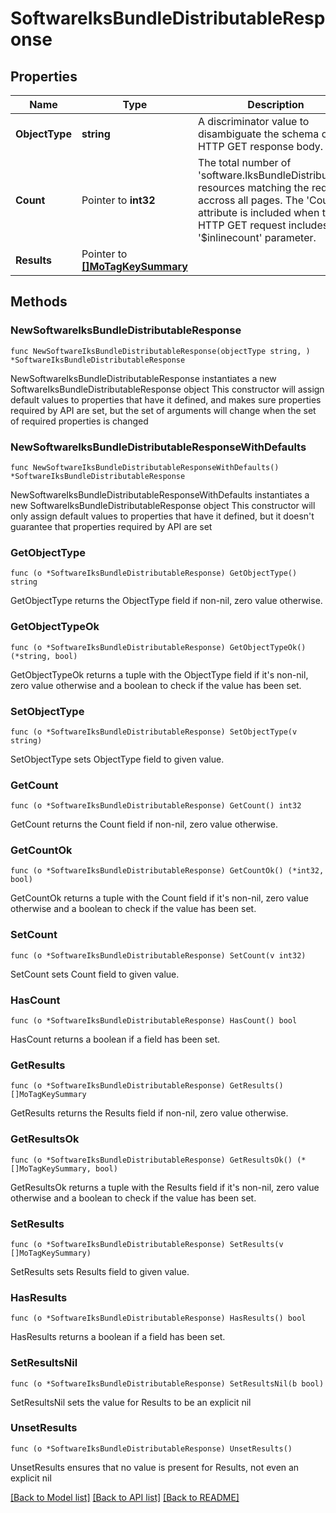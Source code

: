 # SoftwareIksBundleDistributableResponse

## Properties

Name | Type | Description | Notes
------------ | ------------- | ------------- | -------------
**ObjectType** | **string** | A discriminator value to disambiguate the schema of a HTTP GET response body. | 
**Count** | Pointer to **int32** | The total number of &#39;software.IksBundleDistributable&#39; resources matching the request, accross all pages. The &#39;Count&#39; attribute is included when the HTTP GET request includes the &#39;$inlinecount&#39; parameter. | [optional] 
**Results** | Pointer to [**[]MoTagKeySummary**](MoTagKeySummary.md) |  | [optional] 

## Methods

### NewSoftwareIksBundleDistributableResponse

`func NewSoftwareIksBundleDistributableResponse(objectType string, ) *SoftwareIksBundleDistributableResponse`

NewSoftwareIksBundleDistributableResponse instantiates a new SoftwareIksBundleDistributableResponse object
This constructor will assign default values to properties that have it defined,
and makes sure properties required by API are set, but the set of arguments
will change when the set of required properties is changed

### NewSoftwareIksBundleDistributableResponseWithDefaults

`func NewSoftwareIksBundleDistributableResponseWithDefaults() *SoftwareIksBundleDistributableResponse`

NewSoftwareIksBundleDistributableResponseWithDefaults instantiates a new SoftwareIksBundleDistributableResponse object
This constructor will only assign default values to properties that have it defined,
but it doesn't guarantee that properties required by API are set

### GetObjectType

`func (o *SoftwareIksBundleDistributableResponse) GetObjectType() string`

GetObjectType returns the ObjectType field if non-nil, zero value otherwise.

### GetObjectTypeOk

`func (o *SoftwareIksBundleDistributableResponse) GetObjectTypeOk() (*string, bool)`

GetObjectTypeOk returns a tuple with the ObjectType field if it's non-nil, zero value otherwise
and a boolean to check if the value has been set.

### SetObjectType

`func (o *SoftwareIksBundleDistributableResponse) SetObjectType(v string)`

SetObjectType sets ObjectType field to given value.


### GetCount

`func (o *SoftwareIksBundleDistributableResponse) GetCount() int32`

GetCount returns the Count field if non-nil, zero value otherwise.

### GetCountOk

`func (o *SoftwareIksBundleDistributableResponse) GetCountOk() (*int32, bool)`

GetCountOk returns a tuple with the Count field if it's non-nil, zero value otherwise
and a boolean to check if the value has been set.

### SetCount

`func (o *SoftwareIksBundleDistributableResponse) SetCount(v int32)`

SetCount sets Count field to given value.

### HasCount

`func (o *SoftwareIksBundleDistributableResponse) HasCount() bool`

HasCount returns a boolean if a field has been set.

### GetResults

`func (o *SoftwareIksBundleDistributableResponse) GetResults() []MoTagKeySummary`

GetResults returns the Results field if non-nil, zero value otherwise.

### GetResultsOk

`func (o *SoftwareIksBundleDistributableResponse) GetResultsOk() (*[]MoTagKeySummary, bool)`

GetResultsOk returns a tuple with the Results field if it's non-nil, zero value otherwise
and a boolean to check if the value has been set.

### SetResults

`func (o *SoftwareIksBundleDistributableResponse) SetResults(v []MoTagKeySummary)`

SetResults sets Results field to given value.

### HasResults

`func (o *SoftwareIksBundleDistributableResponse) HasResults() bool`

HasResults returns a boolean if a field has been set.

### SetResultsNil

`func (o *SoftwareIksBundleDistributableResponse) SetResultsNil(b bool)`

 SetResultsNil sets the value for Results to be an explicit nil

### UnsetResults
`func (o *SoftwareIksBundleDistributableResponse) UnsetResults()`

UnsetResults ensures that no value is present for Results, not even an explicit nil

[[Back to Model list]](../README.md#documentation-for-models) [[Back to API list]](../README.md#documentation-for-api-endpoints) [[Back to README]](../README.md)


